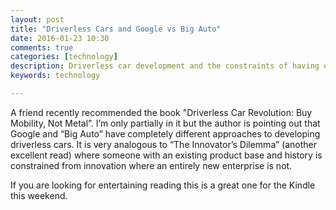 ```yaml
---
layout: post
title: "Driverless Cars and Google vs Big Auto"
date: 2016-01-23 10:30
comments: true
categories: [technology]
description: Driverless car development and the constraints of having existing vehicles
keywords: technology

---
```

A friend recently recommended the book "Driverless Car Revolution: Buy Mobility, Not Metal”. I’m only partially in it but the author is pointing out that Google and “Big Auto” have completely different approaches to developing driverless cars.
It is very analogous to “The Innovator’s Dilemma” (another excellent read) where someone with an existing product base and history is constrained from innovation where an entirely new enterprise is not.

If you are looking for entertaining reading this is a great one for the Kindle this weekend.